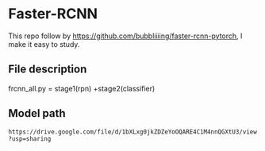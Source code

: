 # Faster-RCNN
This repo follow by https://github.com/bubbliiiing/faster-rcnn-pytorch, I make it easy to study.
## File description
frcnn_all.py = stage1(rpn) +stage2(classifier)
## Model path
`https://drive.google.com/file/d/1bXLxg0jkZDZeYoOQARE4C1M4nnQGXtU3/view?usp=sharing`


